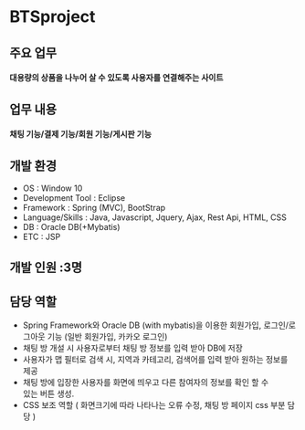 # BTSproject
 
## 주요 업무 
#### 대용량의 상품을 나누어 살 수 있도록 사용자를 연결해주는 사이트

## 업무 내용 
#### 채팅 기능/결제 기능/회원 기능/게시판 기능

## 개발 환경
- OS : Window 10
- Development Tool : Eclipse
- Framework : Spring (MVC), BootStrap
- Language/Skills : Java, Javascript, Jquery, Ajax, Rest Api, HTML, CSS
- DB : Oracle DB(+Mybatis)
- ETC : JSP

## 개발 인원 :3명

## 담당 역할

- Spring Framework와 Oracle DB (with mybatis)을 이용한 회원가입, 로그인/로그아웃 기능
  (일반 회원가입, 카카오 로그인)
- 채팅 방 개설 시 사용자로부터 채팅 방 정보를 입력 받아 DB에 저장 
- 사용자가 맵 필터로 검색 시,  지역과 카테고리, 검색어를 입력 받아 원하는 
   정보를 제공
- 채팅 방에 입장한 사용자를 화면에 띄우고 다른 참여자의 정보를 확인 할 수    
   있는 버튼 생성. 
- CSS 보조 역할 ( 화면크기에 따라 나타나는 오류 수정, 채팅 방 페이지 css 부분 담당 )
